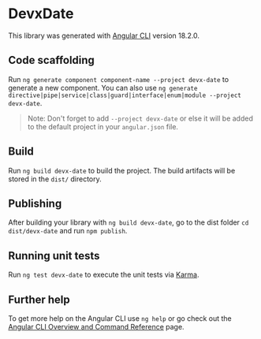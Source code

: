 # DevxDate

This library was generated with [Angular CLI](https://github.com/angular/angular-cli) version 18.2.0.

## Code scaffolding

Run `ng generate component component-name --project devx-date` to generate a new component. You can also use `ng generate directive|pipe|service|class|guard|interface|enum|module --project devx-date`.
> Note: Don't forget to add `--project devx-date` or else it will be added to the default project in your `angular.json` file. 

## Build

Run `ng build devx-date` to build the project. The build artifacts will be stored in the `dist/` directory.

## Publishing

After building your library with `ng build devx-date`, go to the dist folder `cd dist/devx-date` and run `npm publish`.

## Running unit tests

Run `ng test devx-date` to execute the unit tests via [Karma](https://karma-runner.github.io).

## Further help

To get more help on the Angular CLI use `ng help` or go check out the [Angular CLI Overview and Command Reference](https://angular.dev/tools/cli) page.
